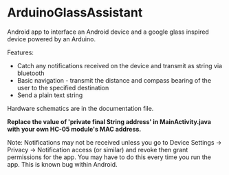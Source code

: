 # ArduinoGlassAssistant


Android app to interface an Android device and a google glass inspired device powered by an Arduino.

Features:
* Catch any notifications received on the device and transmit as string via bluetooth
* Basic navigation - transmit the distance and compass bearing of the user to the specified destination
* Send a plain text string

Hardware schematics are in the documentation file.

**Replace the value of 'private final String address' in MainActivity.java with your own HC-05 module's MAC address.**

Note: Notifications may not be received unless you go to Device Settings -> Privacy -> Notification access (or similar) and revoke then grant permissions for the app. You may have to do this every time you run the app. This is known bug within Android.
